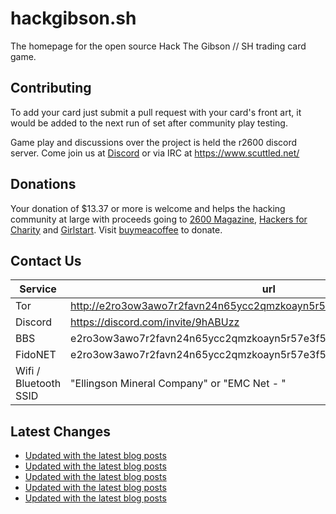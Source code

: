# hackgibson.sh
The homepage for the open source Hack The Gibson // SH trading card game.


## Contributing

To add your card just submit a pull request with your card's front art, it would be added to the next run of set after community play testing.

Game play and discussions over the project is held the r2600 discord server. Come join us at [Discord](https://discord.com/invite/9hABUzz) or via IRC at https://www.scuttled.net/


## Donations

Your donation of $13.37 or more is welcome and helps the hacking community at large with proceeds going to [2600 Magazine](https://2600.com/), [Hackers for Charity](https://hackersforcharity.org) and [Girlstart](https://girlstart.org).  Visit [buymeacoffee](https://www.buymeacoffee.com/hackgibson.sh) to donate.


## Contact Us

Service | url
-|-
Tor | http://e2ro3ow3awo7r2favn24n65ycc2qmzkoayn5r57e3f56nvjwdcgg32ad.onion
Discord | https://discord.com/invite/9hABUzz
BBS | e2ro3ow3awo7r2favn24n65ycc2qmzkoayn5r57e3f56nvjwdcgg32ad.onion:23
FidoNET | e2ro3ow3awo7r2favn24n65ycc2qmzkoayn5r57e3f56nvjwdcgg32ad.onion:24554
Wifi / Bluetooth SSID | "Ellingson Mineral Company" or "EMC Net - <fidonet address>"

## Latest Changes
<!-- BLOG-POST-LIST:START -->
- [Updated with the latest blog posts](https://github.com/DFW2600/hackgibson.sh/commit/00f6336d0afe6bc9fc3afa801504fab50eeb91af)
- [Updated with the latest blog posts](https://github.com/DFW2600/hackgibson.sh/commit/af1887ab08a1cb7e06b869ccb3cd2a5d7fb263e7)
- [Updated with the latest blog posts](https://github.com/DFW2600/hackgibson.sh/commit/d387b5336a9db14d9ed7177f223b3939aef42cb3)
- [Updated with the latest blog posts](https://github.com/DFW2600/hackgibson.sh/commit/78436d5a5e97ff67890b6e7b51bf1c0d44304bf3)
- [Updated with the latest blog posts](https://github.com/DFW2600/hackgibson.sh/commit/d146a7f5568749cdd6c2ecae570251c4e6dbed95)
<!-- BLOG-POST-LIST:END -->
